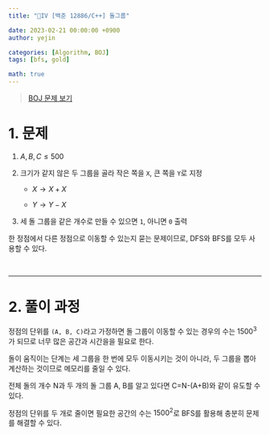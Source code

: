 ```yaml
---
title: "💛IV [백준 12886/C++] 돌그룹"

date: 2023-02-21 00:00:00 +0900
author: yejin

categories: [Algorithm, BOJ]
tags: [bfs, gold]

math: true
---
```




> [BOJ 문제 보기](https://www.acmicpc.net/problem/12886)



# 1. 문제

1. $A, B, C \leq 500$

2. 크기가 같지 않은 두 그룹을 골라 작은 쪽을 `X`, 큰 쪽을 `Y`로 지정

   * $X \rightarrow X + X$

   * $Y \rightarrow Y - X$

3. 세 돌 그룹을 같은 개수로 만들 수 있으면 `1`, 아니면 `0` 출력

한 정점에서 다른 정점으로 이동할 수 있는지 묻는 문제이므로, DFS와 BFS를 모두 사용할 수 있다.

<br>

---

# 2. 풀이 과정

정점의 단위를 `(A, B, C)`라고 가정하면 돌 그룹이 이동할 수 있는 경우의 수는 $1500^{3}$가 되므로 너무 많은 공간과 시간을을 필요로 한다.

돌이 움직이는 단계는 세 그룹을 한 번에 모두 이동시키는 것이 아니라, 두 그룹을 뽑아 계산하는 것이므로 메모리를 줄일 수 있다.

전체 돌의 개수 N과 두 개의 돌 그룹 A, B를 알고 있다면 C=N-(A+B)와 같이 유도할 수 있다.

정점의 단위를 두 개로 줄이면 필요한 공간의 수는 $1500^{2}$로 BFS를 활용해 충분히 문제를 해결할 수 있다.
